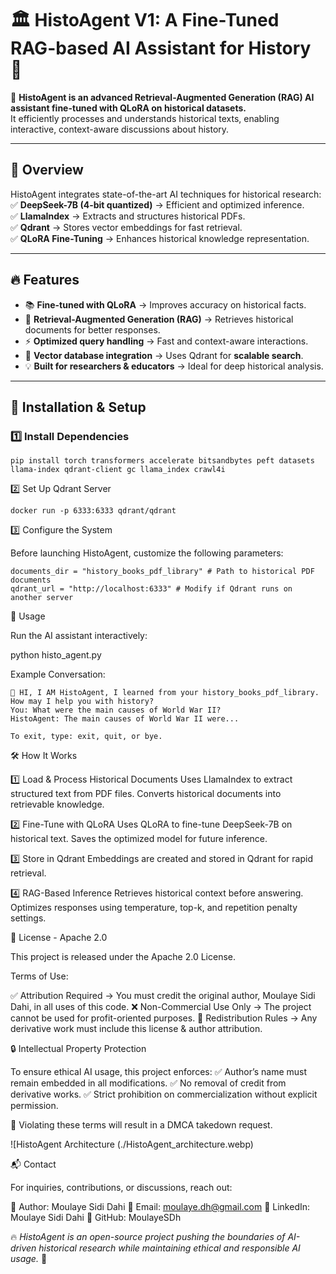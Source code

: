 # 🏛️ HistoAgent V1: A Fine-Tuned RAG-based AI Assistant for History 🧠

🚀 **HistoAgent is an advanced Retrieval-Augmented Generation (RAG) AI assistant fine-tuned with QLoRA on historical datasets.**  
It efficiently processes and understands historical texts, enabling interactive, context-aware discussions about history.  

---

## 📌 Overview  

HistoAgent integrates state-of-the-art AI techniques for historical research:  
✅ **DeepSeek-7B (4-bit quantized)** → Efficient and optimized inference.  
✅ **LlamaIndex** → Extracts and structures historical PDFs.  
✅ **Qdrant** → Stores vector embeddings for fast retrieval.  
✅ **QLoRA Fine-Tuning** → Enhances historical knowledge representation.  

---

## 🔥 Features  

- 📚 **Fine-tuned with QLoRA** → Improves accuracy on historical facts.  
- 🔎 **Retrieval-Augmented Generation (RAG)** → Retrieves historical documents for better responses.  
- ⚡ **Optimized query handling** → Fast and context-aware interactions.  
- 🔗 **Vector database integration** → Uses Qdrant for **scalable search**.  
- 💡 **Built for researchers & educators** → Ideal for deep historical analysis.  

---

## 🚀 Installation & Setup  

### 1️⃣ Install Dependencies  

```
pip install torch transformers accelerate bitsandbytes peft datasets llama-index qdrant-client gc llama_index crawl4i
```
2️⃣ Set Up Qdrant Server
```
docker run -p 6333:6333 qdrant/qdrant
```
3️⃣ Configure the System

Before launching HistoAgent, customize the following parameters:
```
documents_dir = "history_books_pdf_library" # Path to historical PDF documents  
qdrant_url = "http://localhost:6333" # Modify if Qdrant runs on another server

```


📜 Usage

Run the AI assistant interactively:

python histo_agent.py

Example Conversation:
```
🖖 HI, I AM HistoAgent, I learned from your history_books_pdf_library. How may I help you with history?  
You: What were the main causes of World War II?  
HistoAgent: The main causes of World War II were...

To exit, type: exit, quit, or bye.

```


🛠️ How It Works

1️⃣ Load & Process Historical Documents
Uses LlamaIndex to extract structured text from PDF files.
Converts historical documents into retrievable knowledge.

2️⃣ Fine-Tune with QLoRA
Uses QLoRA to fine-tune DeepSeek-7B on historical text.
Saves the optimized model for future inference.

3️⃣ Store in Qdrant
Embeddings are created and stored in Qdrant for rapid retrieval.

4️⃣ RAG-Based Inference
Retrieves historical context before answering.
Optimizes responses using temperature, top-k, and repetition penalty settings.



📜 License - Apache 2.0

This project is released under the Apache 2.0 License.

Terms of Use:

✅ Attribution Required → You must credit the original author, Moulaye Sidi Dahi, in all uses of this code.
❌ Non-Commercial Use Only → The project cannot be used for profit-oriented purposes.
🔗 Redistribution Rules → Any derivative work must include this license & author attribution.



🔒 Intellectual Property Protection

To ensure ethical AI usage, this project enforces:
✅ Author’s name must remain embedded in all modifications.
✅ No removal of credit from derivative works.
✅ Strict prohibition on commercialization without explicit permission.

🔴 Violating these terms will result in a DMCA takedown request.

 ![HistoAgent Architecture (./HistoAgent_architecture.webp)

📬 Contact

For inquiries, contributions, or discussions, reach out:

👤 Author: Moulaye Sidi Dahi
📧 Email: moulaye.dh@gmail.com
🔗 LinkedIn: Moulaye Sidi Dahi
📂 GitHub: MoulayeSDh




🔥 *HistoAgent is an open-source project pushing the boundaries of AI-driven historical research while maintaining ethical and responsible AI usage.* 🚀

